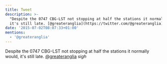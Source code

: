 ```yaml
---
title: Tweet
description: >-
  "Despite the 0747 CBG-LST not stopping at half the stations it normally would,
  it's still late. [@greateranglia](https://twitter.com/@greateranglia) *sigh*"
date: '2015-07-02T08:07:33+01:00'
mentions:
  - '@greateranglia'
---
```

Despite the 0747 CBG-LST not stopping at half the stations it normally would, it's still late. [@greateranglia](https://twitter.com/@greateranglia) *sigh*
